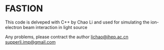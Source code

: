 # FASTION
This code is delveped with C++ by Chao Li and used for 
simulating the ion-electron beam interaction in light source

Any problems, please contract the author lichao@ihep.ac.cn supperli.imp@gmail.com
